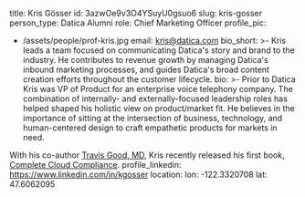 title: Kris Gösser
id: 3azwOe9v3O4YSuyU0gsuo6
slug: kris-gosser
person_type: Datica Alumni
role: Chief Marketing Officer
profile_pic:
  - /assets/people/prof-kris.jpg
email: kris@datica.com
bio_short: >-
  Kris leads a team focused on communicating Datica's story and brand to the
  industry. He contributes to revenue growth by managing Datica's inbound
  marketing processes, and guides Datica's broad content creation efforts
  throughout the customer lifecycle.
bio: >-
  Prior to Datica Kris was VP of Product for an enterprise voice telephony
  company. The combination of internally- and externally-focused leadership
  roles has helped shaped his holistic view on product/market fit. He believes
  in the importance of sitting at the intersection of business, technology, and
  human-centered design to craft empathetic products for markets in need.


  With his co-author [Travis Good, MD](/about/travis), Kris recently released
  his first book, [Complete Cloud
  Compliance](https://completecloudcompliance.com). 
profile_linkedin: https://www.linkedin.com/in/kgosser
location:
  lon: -122.3320708
  lat: 47.6062095
